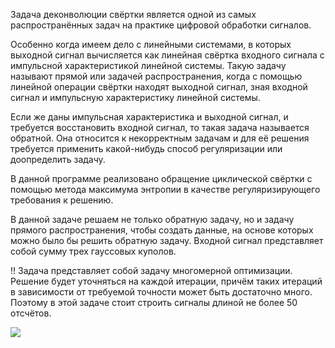 <p>Задача деконволюции свёртки является одной из самых распространённых задач на практике цифровой обработки сигналов.</p>
<p>Особенно когда имеем дело с линейными системами, в которых выходной сигнал вычисляется как линейная свёртка входного сигнала с импульсной характеристикой линейной системы. Такую задачу называют прямой или задачей распространения, когда с помощью линейной операции свёртки находят выходной сигнал, зная входной сигнал и импульсную характеристику линейной системы.</p> 
<p>Если же даны импульсная характеристика и выходной сигнал, и требуется восстановить входной сигнал, то такая задача называется обратной. Она относится к некорректным задачам и для её решения требуется применить какой-нибудь способ регуляризации или доопределить задачу.</p>
<p>В данной программе реализовано обращение циклической свёртки с помощью метода максимума энтропии в качестве регуляризирующего требования к решению.</p>
<p>В данной задаче решаем не только обратную задачу, но и задачу прямого распространения, чтобы создать данные, на основе которых можно было бы решить обратную задачу. Входной сигнал представляет собой сумму трех гауссовых куполов.</p>
<p>!! Задача представляет собой задачу многомерной оптимизации. Решение будет уточняться на каждой итерации, причём таких итераций в зависимости от требуемой точности может быть достаточно много. Поэтому в этой задаче стоит строить сигналы длиной не более 50 отсчётов.</p>

<img src="https://github.com/katefaltina/Deconvolution/assets/125446752/fbc2b91a-8b6e-4377-a5f1-c3ffdfc5b301">
